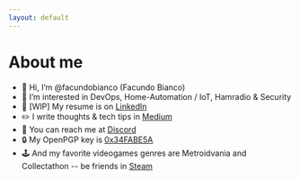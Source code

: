 ```yaml
---
layout: default
---
```


# About me

- 👋 Hi, I’m @facundobianco (Facundo Bianco)
- 👀 I’m interested in DevOps, Home-Automation / IoT, Hamradio & Security
- 👔 [WIP] My resume is on [LinkedIn](https://www.linkedin.com/in/facundobianco)
- ✏️  I write thoughts & tech tips in [Medium](https://medium.com/@facundobianco)
- 💬 You can reach me at [Discord](https://discordapp.com/channels/@facundobianco)
- 🔒 My OpenPGP key is [0x34FABE5A](https://github.com/facundobianco/facundobianco/blob/main/id_gpg.pub)
- 🕹️ And my favorite videogames genres are Metroidvania and Collectathon -- be friends in [Steam](https://steamcommunity.com/id/facundobianco/)
